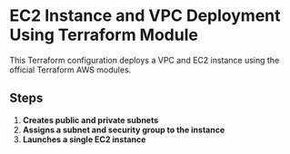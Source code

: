# EC2 Instance and VPC Deployment Using Terraform Module

This Terraform configuration deploys a VPC and EC2 instance using the official Terraform AWS modules.
## Steps

1. **Creates public and private subnets**  
2. **Assigns a subnet and security group to the instance**  
3. **Launches a single EC2 instance**  


